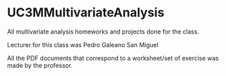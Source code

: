 # UC3MMultivariateAnalysis
All multivariate analysis homeworks and projects done for the class.

Lecturer for this class was Pedro Galeano San Miguel

All the PDF documents that correspond to a worksheet/set of exercise was made by the professor.
